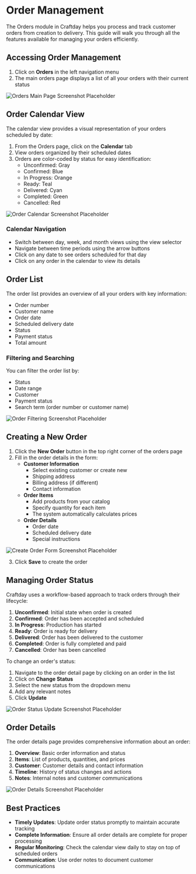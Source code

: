 # Order Management

The Orders module in Craftday helps you process and track customer orders from creation to delivery. This guide will walk you through all the features available for managing your orders efficiently.

## Accessing Order Management

1. Click on **Orders** in the left navigation menu
2. The main orders page displays a list of all your orders with their current status

![Orders Main Page Screenshot Placeholder](#)

## Order Calendar View

The calendar view provides a visual representation of your orders scheduled by date:

1. From the Orders page, click on the **Calendar** tab
2. View orders organized by their scheduled dates
3. Orders are color-coded by status for easy identification:
   - Unconfirmed: Gray
   - Confirmed: Blue
   - In Progress: Orange
   - Ready: Teal
   - Delivered: Cyan
   - Completed: Green
   - Cancelled: Red

![Order Calendar Screenshot Placeholder](#)

### Calendar Navigation

- Switch between day, week, and month views using the view selector
- Navigate between time periods using the arrow buttons
- Click on any date to see orders scheduled for that day
- Click on any order in the calendar to view its details

## Order List

The order list provides an overview of all your orders with key information:

- Order number
- Customer name
- Order date
- Scheduled delivery date
- Status
- Payment status
- Total amount

### Filtering and Searching

You can filter the order list by:
- Status
- Date range
- Customer
- Payment status
- Search term (order number or customer name)

![Order Filtering Screenshot Placeholder](#)

## Creating a New Order

1. Click the **New Order** button in the top right corner of the orders page
2. Fill in the order details in the form:
   - **Customer Information**
     - Select existing customer or create new
     - Shipping address
     - Billing address (if different)
     - Contact information
   - **Order Items**
     - Add products from your catalog
     - Specify quantity for each item
     - The system automatically calculates prices
   - **Order Details**
     - Order date
     - Scheduled delivery date
     - Special instructions

![Create Order Form Screenshot Placeholder](#)

3. Click **Save** to create the order

## Managing Order Status

Craftday uses a workflow-based approach to track orders through their lifecycle:

1. **Unconfirmed**: Initial state when order is created
2. **Confirmed**: Order has been accepted and scheduled
3. **In Progress**: Production has started
4. **Ready**: Order is ready for delivery
5. **Delivered**: Order has been delivered to the customer
6. **Completed**: Order is fully completed and paid
7. **Cancelled**: Order has been cancelled

To change an order's status:
1. Navigate to the order detail page by clicking on an order in the list
2. Click on **Change Status**
3. Select the new status from the dropdown menu
4. Add any relevant notes
5. Click **Update**

![Order Status Update Screenshot Placeholder](#)

## Order Details

The order details page provides comprehensive information about an order:

1. **Overview**: Basic order information and status
2. **Items**: List of products, quantities, and prices
3. **Customer**: Customer details and contact information
4. **Timeline**: History of status changes and actions
5. **Notes**: Internal notes and customer communications

![Order Details Screenshot Placeholder](#)

## Best Practices

- **Timely Updates**: Update order status promptly to maintain accurate tracking
- **Complete Information**: Ensure all order details are complete for proper processing
- **Regular Monitoring**: Check the calendar view daily to stay on top of scheduled orders
- **Communication**: Use order notes to document customer communications
